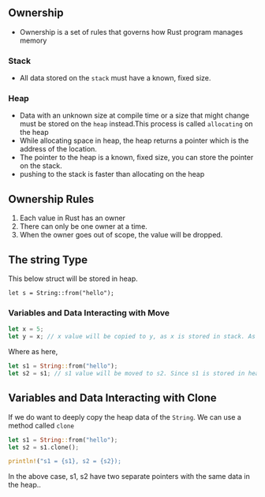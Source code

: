 ## Ownership
- Ownership is a set of rules that governs how Rust program manages memory

### Stack
- All data stored on the `stack` must have a known, fixed size.

### Heap
- Data with an unknown size at compile time or a size that might change must be stored on the `heap` instead.This process is called `allocating` on the heap
- While allocating space in heap, the heap returns a pointer which is the address of the location. 
- The pointer to the heap is a known, fixed size, you can store the pointer on the stack.
- pushing to the stack is faster than allocating on the heap

## Ownership Rules
1. Each value in Rust has an owner
2. There can only be one owner at a time.
3. When the owner goes out of scope, the value will be dropped.
   
## The string Type
This below struct will be stored in heap.
```
let s = String::from("hello");
```
### Variables and Data Interacting with Move
```rust
let x = 5;
let y = x; // x value will be copied to y, as x is stored in stack. As its size is known before compile time
```
Where as here,

```rust
let s1 = String::from("hello");
let s2 = s1; // s1 value will be moved to s2. Since s1 is stored in heap. There should be only one owner.So ownership passed to s2
```

## Variables and Data Interacting with Clone
If we do want to deeply copy the heap data of the `String`. We can use a method called `clone`

```rust
let s1 = String::from("hello");
let s2 = s1.clone();

println!("s1 = {s1}, s2 = {s2});
```

In the above case, s1, s2 have two separate pointers with the same data in the heap.. 